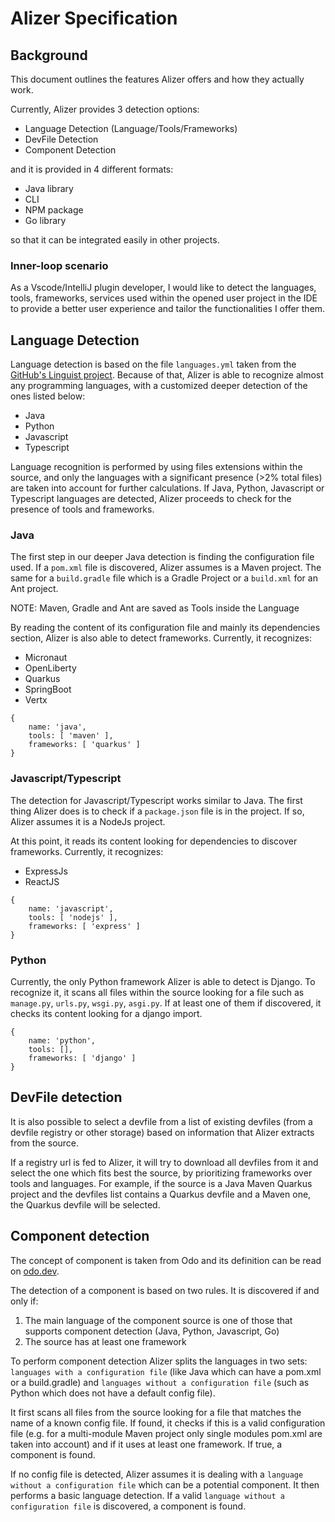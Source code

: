 # Alizer Specification

## Background

This document outlines the features Alizer offers and how they actually work.

Currently, Alizer provides 3 detection options:

- Language Detection (Language/Tools/Frameworks)
- DevFile Detection
- Component Detection

and it is provided in 4 different formats:

- Java library
- CLI
- NPM package
- Go library

so that it can be integrated easily in other projects.

### Inner-loop scenario

As a Vscode/IntelliJ plugin developer, I would like to detect the languages, tools, frameworks, services used within the
opened user project in the IDE to provide a better user experience and tailor the functionalities I offer them.

## Language Detection

Language detection is based on the file `languages.yml` taken from the [GitHub's Linguist project](https://github.com/github/linguist/blob/master/lib/linguist/languages.yml).
Because of that, Alizer is able to recognize almost any programming languages, with a customized deeper detection of the
ones listed below:

- Java
- Python
- Javascript
- Typescript

Language recognition is performed by using files extensions within the source, and only the languages with a significant
presence (>2% total files) are taken into account for further calculations.
If Java, Python, Javascript or Typescript languages are detected, Alizer proceeds to check for the presence of tools and 
frameworks.

### Java

The first step in our deeper Java detection is finding the configuration file used. If a `pom.xml` file is discovered, 
Alizer assumes is a Maven project. The same for a `build.gradle` file which is a Gradle Project or a `build.xml` for an
Ant project.

NOTE: Maven, Gradle and Ant are saved as Tools inside the Language

By reading the content of its configuration file and mainly its dependencies section, Alizer is also able to detect 
frameworks. Currently, it recognizes:

- Micronaut
- OpenLiberty 
- Quarkus
- SpringBoot
- Vertx

```
{ 
    name: 'java', 
    tools: [ 'maven' ], 
    frameworks: [ 'quarkus' ] 
}
```

### Javascript/Typescript

The detection for Javascript/Typescript works similar to Java. The first thing Alizer does is to check if a `package.json`
file is in the project. If so, Alizer assumes it is a NodeJs project.

At this point, it reads its content looking for dependencies to discover frameworks. Currently, it recognizes:

- ExpressJs
- ReactJS

```
{ 
    name: 'javascript', 
    tools: [ 'nodejs' ], 
    frameworks: [ 'express' ] 
}
```

### Python

Currently, the only Python framework Alizer is able to detect is Django.
To recognize it, it scans all files within the source looking for a file such as `manage.py`, `urls.py`, `wsgi.py`, 
`asgi.py`. If at least one of them if discovered, it checks its content looking for a django import.

```
{ 
    name: 'python', 
    tools: [], 
    frameworks: [ 'django' ] 
}
```

## DevFile detection

It is also possible to select a devfile from a list of existing devfiles (from a devfile registry or other storage) 
based on information that Alizer extracts from the source.

If a registry url is fed to Alizer, it will try to download all devfiles from it and select the one which fits best the 
source, by prioritizing frameworks over tools and languages.
For example, if the source is a Java Maven Quarkus project and the devfiles list contains a Quarkus devfile and a Maven 
one, the Quarkus devfile will be selected.

## Component detection

The concept of component is taken from Odo and its definition can be read on [odo.dev](https://odo.dev/docs/getting-started/basics/#component).

The detection of a component is based on two rules. It is discovered if and only if:

1) The main language of the component source is one of those that supports component detection (Java, Python, Javascript, Go)
2) The source has at least one framework

To perform component detection Alizer splits the languages in two sets: `languages with a configuration file` (like Java
which can have a pom.xml or a build.gradle) and `languages without a configuration file` (such as Python which does not have a 
default config file). 

It first scans all files from the source looking for a file that matches the name of a known 
config file. If found, it checks if this is a valid configuration file (e.g. for a multi-module Maven project only single 
modules pom.xml are taken into account) and if it uses at least one framework. If true, a component is found.

If no config file is detected, Alizer assumes it is dealing with a `language without a configuration file` which can be 
a potential component. It then performs a basic language detection. If a valid `language without a configuration file`
is discovered, a component is found.
